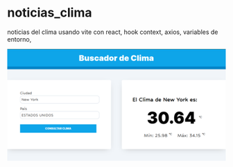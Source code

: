 # noticias_clima
noticias del clima usando vite con react, hook context, axios, variables de entorno, 

![Image text](https://github.com/jocnn/noticias_clima/blob/master/src/public/screenshot_1.png)
